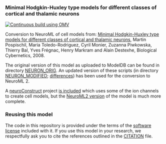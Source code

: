 ### Minimal Hodgkin-Huxley type models for different classes of cortical and thalamic neurons

[![Continuous build using OMV](https://github.com/OpenSourceBrain/PospischilEtAl2008/actions/workflows/omv-ci.yml/badge.svg)](https://github.com/OpenSourceBrain/PospischilEtAl2008/actions/workflows/omv-ci.yml)

Conversion to NeuroML of cell models from: [Minimal Hodgkin-Huxley type models for different classes of cortical and thalamic neurons](http://link.springer.com/article/10.1007/s00422-008-0263-8), Martin Pospischil, Maria Toledo-Rodriguez, Cyril Monier, Zuzanna Piwkowska, Thierry Bal, Yves Frégnac, Henry Markram and Alain Destexhe, Biological Cybernetics, 2008.

The original version of this model as uploaded to ModelDB can be found in directory [NEURON_ORIG](https://github.com/OpenSourceBrain/PospischilEtAl2008/tree/master/NEURON_ORIG). 
An updated version of these scripts (in directory [NEURON_MODIFIED](https://github.com/OpenSourceBrain/PospischilEtAl2008/tree/master/NEURON_MODIFIED); 
[differences](https://github.com/OpenSourceBrain/PospischilEtAl2008/blob/master/NEURON_MODIFIED/diffs_to_original.txt)) has been used for the conversion to NeuroML 2.

A [neuroConstruct](http://www.neuroconstruct.org/) project [is included](https://github.com/OpenSourceBrain/PospischilEtAl2008/tree/master/neuroConstruct) which uses some of the ion channels to create cell models, but the 
[NeuroML2 version](https://github.com/OpenSourceBrain/PospischilEtAl2008/tree/master/NeuroML2) of the model is much more complete.

### Reusing this model

The code in this repository is provided under the terms of the [software license](LICENSE) included with it. If you use this model in your research, we respectfully ask you to cite the references outlined in the [CITATION](CITATION.md) file.



